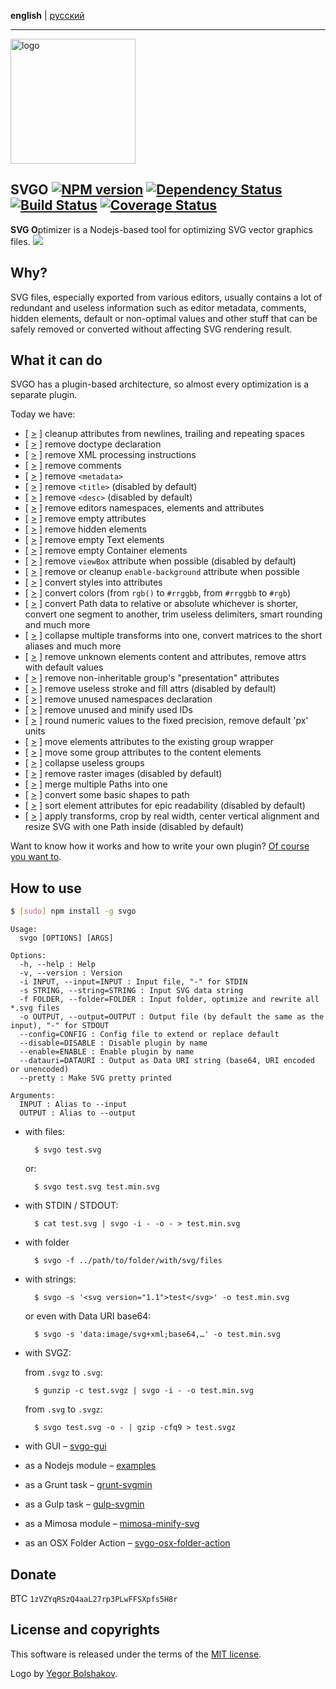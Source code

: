 **english** | [русский](https://github.com/svg/svgo/blob/master/README.ru.md)
- - -

<img src="http://soulshine.in/svgo.svg" width="200" height="200" alt="logo"/>

## SVGO [![NPM version](https://badge.fury.io/js/svgo.svg)](https://npmjs.org/package/svgo) [![Dependency Status](https://gemnasium.com/svg/svgo.png)](https://gemnasium.com/svg/svgo) [![Build Status](https://secure.travis-ci.org/svg/svgo.svg)](https://travis-ci.org/svg/svgo) [![Coverage Status](https://img.shields.io/coveralls/svg/svgo.svg)](https://coveralls.io/r/svg/svgo?branch=master)

**SVG O**ptimizer is a Nodejs-based tool for optimizing SVG vector graphics files.
![](https://mc.yandex.ru/watch/18431326)

## Why?

SVG files, especially exported from various editors, usually contains a lot of redundant and useless information such as editor metadata, comments, hidden elements, default or non-optimal values and other stuff that can be safely removed or converted without affecting SVG rendering result.

## What it can do

SVGO has a plugin-based architecture, so almost every optimization is a separate plugin.

Today we have:

* [ [>](https://github.com/svg/svgo/blob/master/plugins/cleanupAttrs.js) ] cleanup attributes from newlines, trailing and repeating spaces
* [ [>](https://github.com/svg/svgo/blob/master/plugins/removeDoctype.js) ] remove doctype declaration
* [ [>](https://github.com/svg/svgo/blob/master/plugins/removeXMLProcInst.js) ] remove XML processing instructions
* [ [>](https://github.com/svg/svgo/blob/master/plugins/removeComments.js) ] remove comments
* [ [>](https://github.com/svg/svgo/blob/master/plugins/removeMetadata.js) ] remove `<metadata>`
* [ [>](https://github.com/svg/svgo/blob/master/plugins/removeTitle.js) ] remove `<title>` (disabled by default)
* [ [>](https://github.com/svg/svgo/blob/master/plugins/removeDesc.js) ] remove `<desc>` (disabled by default)
* [ [>](https://github.com/svg/svgo/blob/master/plugins/removeEditorsNSData.js) ] remove editors namespaces, elements and attributes
* [ [>](https://github.com/svg/svgo/blob/master/plugins/removeEmptyAttrs.js) ] remove empty attributes
* [ [>](https://github.com/svg/svgo/blob/master/plugins/removeHiddenElems.js) ] remove hidden elements
* [ [>](https://github.com/svg/svgo/blob/master/plugins/removeEmptyText.js) ] remove empty Text elements
* [ [>](https://github.com/svg/svgo/blob/master/plugins/removeEmptyContainers.js) ] remove empty Container elements
* [ [>](https://github.com/svg/svgo/blob/master/plugins/removeViewBox.js) ] remove `viewBox` attribute when possible (disabled by default)
* [ [>](https://github.com/svg/svgo/blob/master/plugins/cleanupEnableBackground.js) ] remove or cleanup `enable-background` attribute when possible
* [ [>](https://github.com/svg/svgo/blob/master/plugins/convertStyleToAttrs.js) ] convert styles into attributes
* [ [>](https://github.com/svg/svgo/blob/master/plugins/convertColors.js) ] convert colors (from `rgb()` to `#rrggbb`, from `#rrggbb` to `#rgb`)
* [ [>](https://github.com/svg/svgo/blob/master/plugins/convertPathData.js) ] convert Path data to relative or absolute whichever is shorter, convert one segment to another, trim useless delimiters, smart rounding and much more
* [ [>](https://github.com/svg/svgo/blob/master/plugins/convertTransform.js) ] collapse multiple transforms into one, convert matrices to the short aliases and much more
* [ [>](https://github.com/svg/svgo/blob/master/plugins/removeUnknownsAndDefaults.js) ] remove unknown elements content and attributes, remove attrs with default values
* [ [>](https://github.com/svg/svgo/blob/master/plugins/removeNonInheritableGroupAttrs.js) ] remove non-inheritable group's "presentation" attributes
* [ [>](https://github.com/svg/svgo/blob/master/plugins/removeUselessStrokeAndFill.js) ] remove useless stroke and fill attrs (disabled by default)
* [ [>](https://github.com/svg/svgo/blob/master/plugins/removeUnusedNS.js) ] remove unused namespaces declaration
* [ [>](https://github.com/svg/svgo/blob/master/plugins/cleanupIDs.js) ] remove unused and minify used IDs
* [ [>](https://github.com/svg/svgo/blob/master/plugins/cleanupNumericValues.js) ] round numeric values to the fixed precision, remove default 'px' units
* [ [>](https://github.com/svg/svgo/blob/master/plugins/moveElemsAttrsToGroup.js) ] move elements attributes to the existing group wrapper
* [ [>](https://github.com/svg/svgo/blob/master/plugins/moveGroupAttrsToElems.js) ] move some group attributes to the content elements
* [ [>](https://github.com/svg/svgo/blob/master/plugins/collapseGroups.js) ] collapse useless groups
* [ [>](https://github.com/svg/svgo/blob/master/plugins/removeRasterImages.js) ] remove raster images (disabled by default)
* [ [>](https://github.com/svg/svgo/blob/master/plugins/mergePaths.js) ] merge multiple Paths into one
* [ [>](https://github.com/svg/svgo/blob/master/plugins/convertShapeToPath.js) ] convert some basic shapes to path
* [ [>](https://github.com/svg/svgo/blob/master/plugins/sortAttrs.js) ] sort element attributes for epic readability (disabled by default)
* [ [>](https://github.com/svg/svgo/blob/master/plugins/transformsWithOnePath.js) ] apply transforms, crop by real width, center vertical alignment and resize SVG with one Path inside (disabled by default)

Want to know how it works and how to write your own plugin? [Of course you want to](https://github.com/svg/svgo/blob/master/docs/how-it-works/en.md).


## How to use

```sh
$ [sudo] npm install -g svgo
```

```
Usage:
  svgo [OPTIONS] [ARGS]

Options:
  -h, --help : Help
  -v, --version : Version
  -i INPUT, --input=INPUT : Input file, "-" for STDIN
  -s STRING, --string=STRING : Input SVG data string
  -f FOLDER, --folder=FOLDER : Input folder, optimize and rewrite all *.svg files
  -o OUTPUT, --output=OUTPUT : Output file (by default the same as the input), "-" for STDOUT
  --config=CONFIG : Config file to extend or replace default
  --disable=DISABLE : Disable plugin by name
  --enable=ENABLE : Enable plugin by name
  --datauri=DATAURI : Output as Data URI string (base64, URI encoded or unencoded)
  --pretty : Make SVG pretty printed

Arguments:
  INPUT : Alias to --input
  OUTPUT : Alias to --output
```

* with files:

        $ svgo test.svg

    or:

        $ svgo test.svg test.min.svg

* with STDIN / STDOUT:

        $ cat test.svg | svgo -i - -o - > test.min.svg

* with folder

        $ svgo -f ../path/to/folder/with/svg/files

* with strings:

        $ svgo -s '<svg version="1.1">test</svg>' -o test.min.svg

    or even with Data URI base64:

        $ svgo -s 'data:image/svg+xml;base64,…' -o test.min.svg

* with SVGZ:

    from `.svgz` to `.svg`:

        $ gunzip -c test.svgz | svgo -i - -o test.min.svg

    from `.svg` to `.svgz`:

        $ svgo test.svg -o - | gzip -cfq9 > test.svgz

* with GUI – [svgo-gui](https://github.com/svg/svgo-gui)
* as a Nodejs module – [examples](https://github.com/svg/svgo/tree/master/examples)
* as a Grunt task – [grunt-svgmin](https://github.com/sindresorhus/grunt-svgmin)
* as a Gulp task – [gulp-svgmin](https://github.com/ben-eb/gulp-svgmin)
* as a Mimosa module – [mimosa-minify-svg](https://github.com/dbashford/mimosa-minify-svg)
* as an OSX Folder Action – [svgo-osx-folder-action](https://github.com/svg/svgo-osx-folder-action)

## Donate

BTC `1zVZYqRSzQ4aaL27rp3PLwFFSXpfs5H8r`

## License and copyrights

This software is released under the terms of the [MIT license](https://github.com/svg/svgo/blob/master/LICENSE).

Logo by [Yegor Bolshakov](http://xizzzy.ru/).
